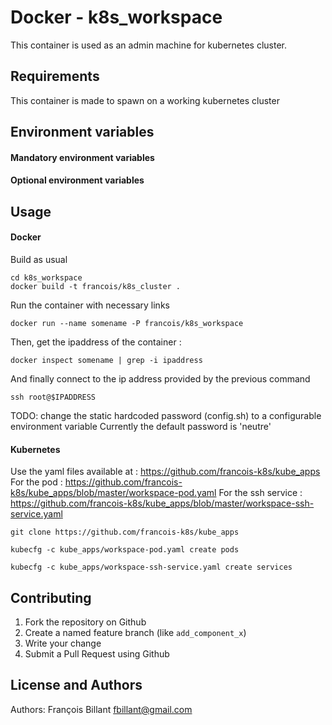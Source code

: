 Docker - k8s_workspace
==============
This container is used as an admin machine for kubernetes cluster. 

Requirements
------------
This container is made to spawn on a working kubernetes cluster

Environment variables
----------
#### Mandatory environment variables

#### Optional environment variables

Usage
-----
#### Docker
Build as usual

```
cd k8s_workspace
docker build -t francois/k8s_cluster .
```

Run the container with necessary links

```
docker run --name somename -P francois/k8s_workspace
```

Then, get the ipaddress of the container :

```
docker inspect somename | grep -i ipaddress
```

And finally connect to the ip address provided by the previous command

```
ssh root@$IPADDRESS
```

TODO: change the static hardcoded password (config.sh) to a configurable environment variable
Currently the default password is 'neutre'

#### Kubernetes
Use the yaml files available at : https://github.com/francois-k8s/kube_apps
For the pod : https://github.com/francois-k8s/kube_apps/blob/master/workspace-pod.yaml
For the ssh service : https://github.com/francois-k8s/kube_apps/blob/master/workspace-ssh-service.yaml

```
git clone https://github.com/francois-k8s/kube_apps

kubecfg -c kube_apps/workspace-pod.yaml create pods

kubecfg -c kube_apps/workspace-ssh-service.yaml create services
```

Contributing
------------
1. Fork the repository on Github
2. Create a named feature branch (like `add_component_x`)
3. Write your change
4. Submit a Pull Request using Github

License and Authors
-------------------
Authors: François Billant <fbillant@gmail.com>
